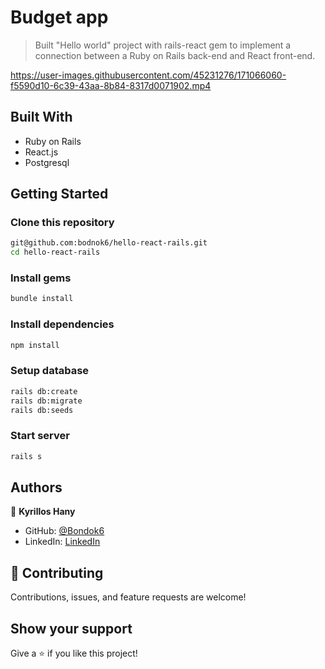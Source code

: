 # Budget app

> Built "Hello world" project with rails-react gem to implement a connection between a Ruby on Rails back-end and React front-end.

https://user-images.githubusercontent.com/45231276/171066060-f5590d10-6c39-43aa-8b84-8317d0071902.mp4

## Built With

- Ruby on Rails
- React.js
- Postgresql

## Getting Started

### Clone this repository

```bash
git@github.com:bodnok6/hello-react-rails.git
cd hello-react-rails
```
### Install gems
```bash
bundle install
```

### Install dependencies
```bash
npm install
```

### Setup database
```bash
rails db:create
rails db:migrate
rails db:seeds
```

### Start server
```bash
rails s
```

## Authors

👤 **Kyrillos Hany**

- GitHub: [@Bondok6](https://github.com/Bondok6)
- LinkedIn: [LinkedIn](https://www.linkedin.com/in/kyrillos-hany/)

## 🤝 Contributing

Contributions, issues, and feature requests are welcome!

## Show your support

Give a ⭐️ if you like this project!
